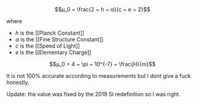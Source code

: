 
$$μ_0 = \frac{2 ~ h ~ α}{c ~ e ~ 2}$$

where
- $h$ is the [[Planck Constant]]
- $\alpha$ is the [[Fine Structure Constant]]
- $c$ is the [[Speed of Light]]
- $e$ is the [[Elementary Charge]]

$$μ_0 = 4 ~ \pi ~ 10^{-7} ~ \frac{H}{m}$$

It is not 100% accurate according to measurements but I dont give a fuck honestly.

Update: the value was fixed by the 2019 SI redefinition so I was right.